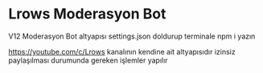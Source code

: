 # Lrows Moderasyon Bot
V12 Moderasyon Bot altyapısı settings.json doldurup terminale npm i yazın

https://youtube.com/c/Lrows kanalının kendine ait altyapısıdır izinsiz paylaşılması durumunda gereken işlemler yapılır
